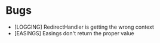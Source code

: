 # Bugs
- [LOGGING] RedirectHandler is getting the wrong context
- [EASINGS] Easings don't return the proper value